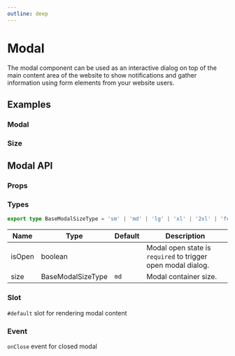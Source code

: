 ```yaml
---
outline: deep
---
```


<script setup lang="ts">
import ModalExample from './demo/modal/modal-example.vue'
import ModalSize from './demo/modal/modal-size.vue'
</script>

# Modal

The modal component can be used as an interactive dialog on top of the main content area of the website to show notifications and gather information using form elements from your website users.

## Examples

### Modal

<!--@include: ./demo/modal/modal-example.md-->

### Size

<!--@include: ./demo/modal/modal-size.md-->

## Modal API

### Props

### Types

```ts
export type BaseModalSizeType = 'sm' | 'md' | 'lg' | 'xl' | '2xl' | 'full' | 'maximize'
```

| Name   | Type              | Default | Description                                                  |
| ------ | ----------------- | ------- | ------------------------------------------------------------ |
| isOpen | boolean           |         | Modal open state is `required` to trigger open modal dialog. |
| size   | BaseModalSizeType | `md`    | Modal container size.                                        |

### Slot

`#default` slot for rendering modal content

### Event

`onClose` event for closed modal
